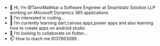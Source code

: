 - 👋 Hi, I’m @TanviMathkar a Software Engineer at Smartstatz Solution LLP working on Mircosoft Dynamics 365 applications
- 👀 I’m interested in coding...
- 🌱 I’m currently learning dart,canvas apps,power apps and also learning how to create apps on android studio
- 💞️ I’m looking to collaborate on flutter...
- 📫 How to reach me 9137863099..

<!---
TanviMathkar/TanviMathkar is a ✨ special ✨ repository because its `README.md` (this file) appears on your GitHub profile.
You can click the Preview link to take a look at your changes.
--->
